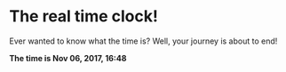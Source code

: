 # The real time clock!

Ever wanted to know what the time is? Well, your journey is about to end!

**The time is Nov 06, 2017, 16:48**